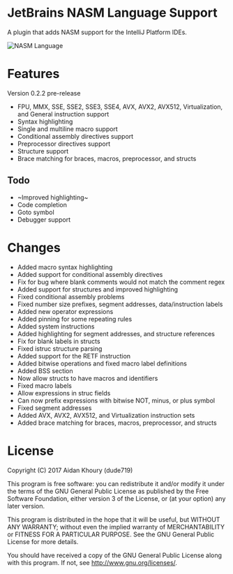 # JetBrains NASM Language Support

A plugin that adds NASM support for the IntelliJ Platform IDEs.

![NASM Language](http://i.imgur.com/0BW2jL7.png "NASM Language Preview")

# Features

Version 0.2.2 pre-release
- FPU, MMX, SSE, SSE2, SSE3, SSE4, AVX, AVX2, AVX512, Virtualization, and General instruction support
- Syntax highlighting
- Single and multiline macro support
- Conditional assembly directives support
- Preprocessor directives support
- Structure support
- Brace matching for braces, macros, preprocessor, and structs

## Todo
- ~Improved highlighting~
- Code completion
- Goto symbol
- Debugger support

# Changes

- Added macro syntax highlighting
- Added support for conditional assembly directives
- Fix for bug where blank comments would not match the comment regex
- Added support for structures and improved highlighting
- Fixed conditional assembly problems
- Fixed number size prefixes, segment addresses, data/instruction labels
- Added new operator expressions
- Added pinning for some repeating rules
- Added system instructions
- Added highlighting for segment addresses, and structure references
- Fix for blank labels in structs
- Fixed istruc structure parsing
- Added support for the RETF instruction
- Added bitwise operations and fixed macro label definitions
- Added BSS section
- Now allow structs to have macros and identifiers
- Fixed macro labels
- Allow expressions in struc fields
- Can now prefix expressions with bitwise NOT, minus, or plus symbol
- Fixed segment addresses
- Added AVX, AVX2, AVX512, and Virtualization instruction sets
- Added brace matching for braces, macros, preprocessor, and structs

# License

Copyright (C) 2017 Aidan Khoury (dude719)

This program is free software: you can redistribute it and/or modify it under the terms of the GNU General Public License as published by the Free Software Foundation, either version 3 of the License, or (at your option) any later version.

This program is distributed in the hope that it will be useful, but WITHOUT ANY WARRANTY; without even the implied warranty of MERCHANTABILITY or FITNESS FOR A PARTICULAR PURPOSE. See the GNU General Public License for more details.

You should have received a copy of the GNU General Public License along with this program. If not, see http://www.gnu.org/licenses/.
